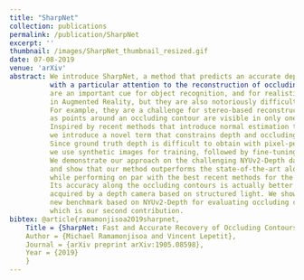 ```yaml
---
title: "SharpNet"
collection: publications
permalink: /publication/SharpNet
excerpt: ''
thumbnail: /images/SharpNet_thumbnail_resized.gif
date: 07-08-2019
venue: 'arXiv'
abstract: We introduce SharpNet, a method that predicts an accurate depth map for an input color image, 
          with a particular attention to the reconstruction of occluding contours: Occluding contours 
          are an important cue for object recognition, and for realistic integration of virtual objects 
          in Augmented Reality, but they are also notoriously difficult to reconstruct accurately.
          For example, they are a challenge for stereo-based reconstruction methods, 
          as points around an occluding contour are visible in only one image. 
          Inspired by recent methods that introduce normal estimation to improve depth prediction, 
          we introduce a novel term that constrains depth and occluding contours predictions. 
          Since ground truth depth is difficult to obtain with pixel-perfect accuracy along occluding contours, 
          we use synthetic images for training, followed by fine-tuning on real data. 
          We demonstrate our approach on the challenging NYUv2-Depth dataset, 
          and show that our method outperforms the state-of-the-art along occluding contours, 
          while performing on par with the best recent methods for the rest of the images. 
          Its accuracy along the occluding contours is actually better than the ''ground truth''
          acquired by a depth camera based on structured light. We show this by introducing a 
          new benchmark based on NYUv2-Depth for evaluating occluding contours in monocular reconstruction, 
          which is our second contribution. 
bibtex: @article{ramamonjisoa2019sharpnet,
    Title = {SharpNet: Fast and Accurate Recovery of Occluding Contours in Monocular Depth Estimation},
    Author = {Michael Ramamonjisoa and Vincent Lepetit},
    Journal = {arXiv preprint arXiv:1905.08598},
    Year = {2019}
    }
---
```

